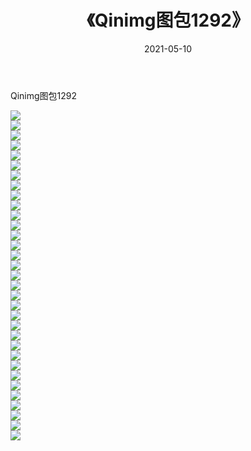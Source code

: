 ﻿---
layout: post
title:  《Qinimg图包1292》
date:   2021-05-10
img: http://imgx.orgx.ga/Qinimg图包/Qinimg图包1292/000.jpg
categories: [美女, 清纯, 唯美]
---

Qinimg图包1292

 ![](http://imgx.orgx.ga/Qinimg图包/Qinimg图包1292/001.jpg) <br>![](http://imgx.orgx.ga/Qinimg图包/Qinimg图包1292/002.jpg) <br>![](http://imgx.orgx.ga/Qinimg图包/Qinimg图包1292/003.jpg) <br>![](http://imgx.orgx.ga/Qinimg图包/Qinimg图包1292/004.jpg) <br>![](http://imgx.orgx.ga/Qinimg图包/Qinimg图包1292/005.jpg) <br>![](http://imgx.orgx.ga/Qinimg图包/Qinimg图包1292/006.jpg) <br>![](http://imgx.orgx.ga/Qinimg图包/Qinimg图包1292/007.jpg) <br>![](http://imgx.orgx.ga/Qinimg图包/Qinimg图包1292/008.jpg) <br>![](http://imgx.orgx.ga/Qinimg图包/Qinimg图包1292/009.jpg) <br>![](http://imgx.orgx.ga/Qinimg图包/Qinimg图包1292/010.jpg) <br>![](http://imgx.orgx.ga/Qinimg图包/Qinimg图包1292/011.jpg) <br>![](http://imgx.orgx.ga/Qinimg图包/Qinimg图包1292/012.jpg) <br>![](http://imgx.orgx.ga/Qinimg图包/Qinimg图包1292/013.jpg) <br>![](http://imgx.orgx.ga/Qinimg图包/Qinimg图包1292/014.jpg) <br>![](http://imgx.orgx.ga/Qinimg图包/Qinimg图包1292/015.jpg) <br>![](http://imgx.orgx.ga/Qinimg图包/Qinimg图包1292/016.jpg) <br>![](http://imgx.orgx.ga/Qinimg图包/Qinimg图包1292/017.jpg) <br>![](http://imgx.orgx.ga/Qinimg图包/Qinimg图包1292/018.jpg) <br>![](http://imgx.orgx.ga/Qinimg图包/Qinimg图包1292/019.jpg) <br>![](http://imgx.orgx.ga/Qinimg图包/Qinimg图包1292/020.jpg) <br>![](http://imgx.orgx.ga/Qinimg图包/Qinimg图包1292/021.jpg) <br>![](http://imgx.orgx.ga/Qinimg图包/Qinimg图包1292/022.jpg) <br>![](http://imgx.orgx.ga/Qinimg图包/Qinimg图包1292/023.jpg) <br>![](http://imgx.orgx.ga/Qinimg图包/Qinimg图包1292/024.jpg) <br>![](http://imgx.orgx.ga/Qinimg图包/Qinimg图包1292/025.jpg) <br>![](http://imgx.orgx.ga/Qinimg图包/Qinimg图包1292/026.jpg) <br>![](http://imgx.orgx.ga/Qinimg图包/Qinimg图包1292/027.jpg) <br>![](http://imgx.orgx.ga/Qinimg图包/Qinimg图包1292/028.jpg) <br>![](http://imgx.orgx.ga/Qinimg图包/Qinimg图包1292/029.jpg) <br>![](http://imgx.orgx.ga/Qinimg图包/Qinimg图包1292/030.jpg) <br>![](http://imgx.orgx.ga/Qinimg图包/Qinimg图包1292/031.jpg) <br>![](http://imgx.orgx.ga/Qinimg图包/Qinimg图包1292/032.jpg) <br>![](http://imgx.orgx.ga/Qinimg图包/Qinimg图包1292/033.jpg) <br>